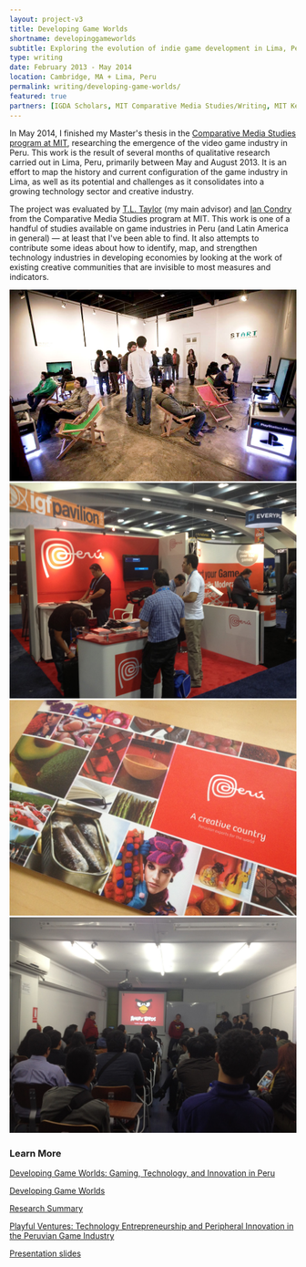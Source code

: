 ```yaml
---
layout: project-v3
title: Developing Game Worlds
shortname: developinggameworlds
subtitle: Exploring the evolution of indie game development in Lima, Peru
type: writing
date: February 2013 - May 2014
location: Cambridge, MA + Lima, Peru
permalink: writing/developing-game-worlds/
featured: true
partners: [IGDA Scholars, MIT Comparative Media Studies/Writing, MIT Kelly-Douglas Fund]
---
```

In May 2014, I finished my Master's thesis in the <a href="http://cmsw.mit.edu">Comparative Media Studies program at MIT</a>, researching the emergence of the video game industry in Peru. This work is the result of several months of qualitative research carried out in Lima, Peru, primarily between May and August 2013. It is an effort to map the history and current configuration of the game industry in Lima, as well as its potential and challenges as it consolidates into a growing technology sector and creative industry.

The project was evaluated by <a href="http://tltaylor.com/">T.L. Taylor</a> (my main advisor) and <a href="http://web.mit.edu/condry/www/">Ian Condry</a> from the Comparative Media Studies program at MIT. This work is one of a handful of studies available on game industries in Peru (and Latin America in general) — at least that I've been able to find. It also attempts to contribute some ideas about how to identify, map, and strengthen technology industries in developing economies by looking at the work of existing creative communities that are invisible to most measures and indicators.

<div class="row project-photos">
	<div class="project-photos_block col-lg-6 col-md-4 col-sm-6 col-xs-12">
		<img src="/files/start.jpg" class="project-photos_picture">
	</div>
	<div class="project-photos_block col-lg-6 col-md-4 col-sm-6 col-xs-12">
		<img src="/files/peru-gdc-setup.jpg" class="project-photos_picture">
	</div>
	<div class="project-photos_block col-lg-6 col-md-4 col-sm-6 col-xs-12">
		<img src="/files/peru-creative-country.JPG" class="project-photos_picture">
	</div>
	<div class="project-photos_block col-lg-6 col-md-4 col-sm-6 col-xs-12">
		<img src="/files/peru-rovio.JPG" class="project-photos_picture">
	</div>
</div>

<h3>Learn More</h3>

<div class="row page-blocks project-resources">
	<div class="col-md-3 col-sm-4 col-xs-6">
		<div class="project-resources_block">
			<a href="http://marisca.pe/files/EM-DGW-Final.pdf">
				<p class="project-resources_icon"><span class="glyphicon glyphicon-file" aria-hidden="true"></span></p>
				<p>Developing Game Worlds: Gaming, Technology, and Innovation in Peru</p>
			</a>
		</div>
	</div>
	<div class="col-md-3 col-sm-4 col-xs-6">
		<div class="project-resources_block">
			<a href="http://marisca.pe/files/EM-DGW-ResearchSummary.pdf">
				<p class="project-resources_icon"><span class="glyphicon glyphicon-file" aria-hidden="true"></span></p>
				<p>Developing Game Worlds</p>
				<p>Research Summary</p>
			</a>
		</div>
	</div>
	<div class="col-md-3 col-sm-4 col-xs-6">
		<div class="project-resources_block">
			<a href="http://marisca.pe/files/EM-DGW-Presentation.pdf">
				<p class="project-resources_icon"><span class="glyphicon glyphicon-blackboard" aria-hidden="true"></span></p>
				<p>Playful Ventures: Technology Entrepreneurship and Peripheral Innovation in the Peruvian Game Industry</p>
				<p>Presentation slides</p>
			</a>
		</div>
	</div>
</div>